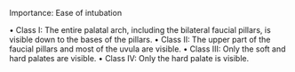 Importance: Ease of intubation

• Class I: The entire palatal arch, including the bilateral faucial pillars, is visible down to the bases of the pillars.
• Class II: The upper part of the faucial pillars and most of the uvula are visible.
• Class III: Only the soft and hard palates are visible.
• Class IV: Only the hard palate is visible.